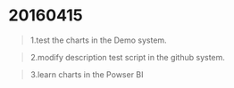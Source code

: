 20160415
===
>1.test the charts in the Demo system.

>2.modify description test script in the github system.

>3.learn charts in the Powser BI
